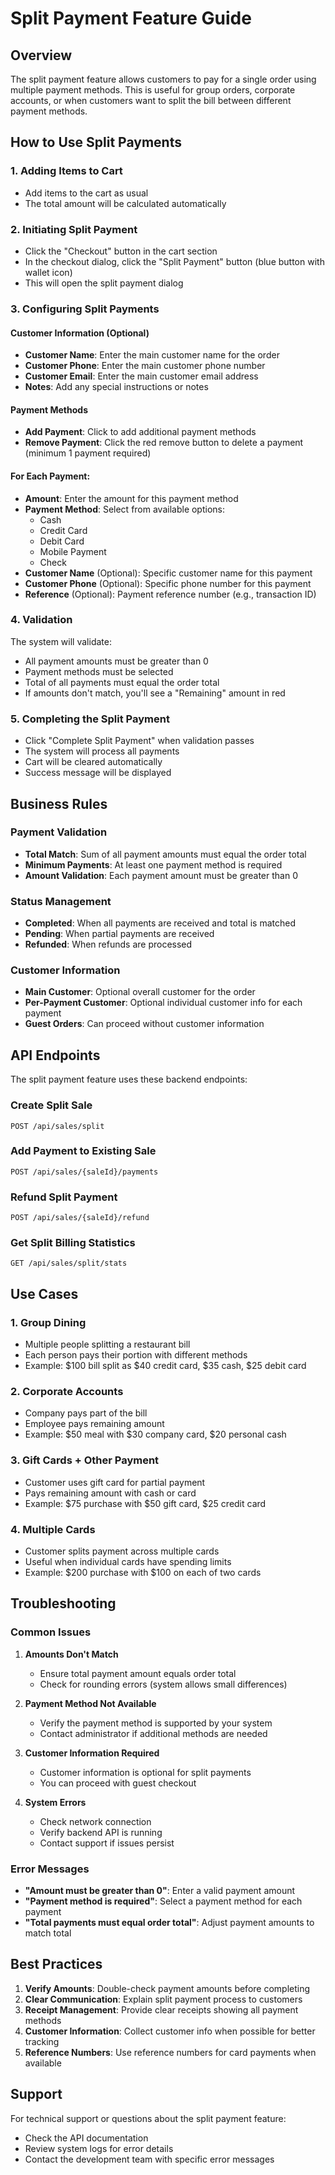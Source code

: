 # Split Payment Feature Guide

## Overview

The split payment feature allows customers to pay for a single order using multiple payment methods. This is useful for group orders, corporate accounts, or when customers want to split the bill between different payment methods.

## How to Use Split Payments

### 1. Adding Items to Cart
- Add items to the cart as usual
- The total amount will be calculated automatically

### 2. Initiating Split Payment
- Click the "Checkout" button in the cart section
- In the checkout dialog, click the "Split Payment" button (blue button with wallet icon)
- This will open the split payment dialog

### 3. Configuring Split Payments

#### Customer Information (Optional)
- **Customer Name**: Enter the main customer name for the order
- **Customer Phone**: Enter the main customer phone number
- **Customer Email**: Enter the main customer email address
- **Notes**: Add any special instructions or notes

#### Payment Methods
- **Add Payment**: Click to add additional payment methods
- **Remove Payment**: Click the red remove button to delete a payment (minimum 1 payment required)

#### For Each Payment:
- **Amount**: Enter the amount for this payment method
- **Payment Method**: Select from available options:
  - Cash
  - Credit Card
  - Debit Card
  - Mobile Payment
  - Check
- **Customer Name** (Optional): Specific customer name for this payment
- **Customer Phone** (Optional): Specific phone number for this payment
- **Reference** (Optional): Payment reference number (e.g., transaction ID)

### 4. Validation
The system will validate:
- All payment amounts must be greater than 0
- Payment methods must be selected
- Total of all payments must equal the order total
- If amounts don't match, you'll see a "Remaining" amount in red

### 5. Completing the Split Payment
- Click "Complete Split Payment" when validation passes
- The system will process all payments
- Cart will be cleared automatically
- Success message will be displayed

## Business Rules

### Payment Validation
- **Total Match**: Sum of all payment amounts must equal the order total
- **Minimum Payments**: At least one payment method is required
- **Amount Validation**: Each payment amount must be greater than 0

### Status Management
- **Completed**: When all payments are received and total is matched
- **Pending**: When partial payments are received
- **Refunded**: When refunds are processed

### Customer Information
- **Main Customer**: Optional overall customer for the order
- **Per-Payment Customer**: Optional individual customer info for each payment
- **Guest Orders**: Can proceed without customer information

## API Endpoints

The split payment feature uses these backend endpoints:

### Create Split Sale
```
POST /api/sales/split
```

### Add Payment to Existing Sale
```
POST /api/sales/{saleId}/payments
```

### Refund Split Payment
```
POST /api/sales/{saleId}/refund
```

### Get Split Billing Statistics
```
GET /api/sales/split/stats
```

## Use Cases

### 1. Group Dining
- Multiple people splitting a restaurant bill
- Each person pays their portion with different methods
- Example: $100 bill split as $40 credit card, $35 cash, $25 debit card

### 2. Corporate Accounts
- Company pays part of the bill
- Employee pays remaining amount
- Example: $50 meal with $30 company card, $20 personal cash

### 3. Gift Cards + Other Payment
- Customer uses gift card for partial payment
- Pays remaining amount with cash or card
- Example: $75 purchase with $50 gift card, $25 credit card

### 4. Multiple Cards
- Customer splits payment across multiple cards
- Useful when individual cards have spending limits
- Example: $200 purchase with $100 on each of two cards

## Troubleshooting

### Common Issues

1. **Amounts Don't Match**
   - Ensure total payment amount equals order total
   - Check for rounding errors (system allows small differences)

2. **Payment Method Not Available**
   - Verify the payment method is supported by your system
   - Contact administrator if additional methods are needed

3. **Customer Information Required**
   - Customer information is optional for split payments
   - You can proceed with guest checkout

4. **System Errors**
   - Check network connection
   - Verify backend API is running
   - Contact support if issues persist

### Error Messages

- **"Amount must be greater than 0"**: Enter a valid payment amount
- **"Payment method is required"**: Select a payment method for each payment
- **"Total payments must equal order total"**: Adjust payment amounts to match total

## Best Practices

1. **Verify Amounts**: Double-check payment amounts before completing
2. **Clear Communication**: Explain split payment process to customers
3. **Receipt Management**: Provide clear receipts showing all payment methods
4. **Customer Information**: Collect customer info when possible for better tracking
5. **Reference Numbers**: Use reference numbers for card payments when available

## Support

For technical support or questions about the split payment feature:
- Check the API documentation
- Review system logs for error details
- Contact the development team with specific error messages 